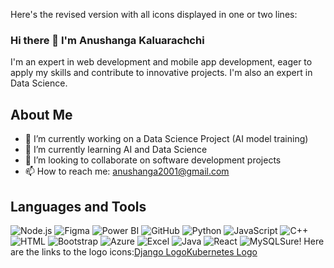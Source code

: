 Here's the revised version with all icons displayed in one or two lines:

### Hi there 👋 I'm Anushanga Kaluarachchi
I'm an expert in web development and mobile app development, eager to apply my skills and contribute to innovative projects. I'm also an expert in Data Science.

## About Me

- 🔭 I’m currently working on a Data Science Project (AI model training)
- 🌱 I’m currently learning AI and Data Science
- 👯 I’m looking to collaborate on software development projects
- 📫 How to reach me: anushanga2001@gmail.com

## Languages and Tools

![Node.js](https://img.icons8.com/color/48/000000/nodejs.png) ![Figma](https://img.icons8.com/color/48/000000/figma.png) ![Power BI](https://img.icons8.com/color/48/000000/power-bi.png) ![GitHub](https://img.icons8.com/color/48/000000/github.png) ![Python](https://img.icons8.com/color/48/000000/python.png) ![JavaScript](https://img.icons8.com/color/48/000000/javascript.png) ![C++](https://img.icons8.com/color/48/000000/c-plus-plus-logo.png) ![HTML](https://img.icons8.com/color/48/000000/html-5.png) ![Bootstrap](https://img.icons8.com/color/48/000000/bootstrap.png) ![Azure](https://img.icons8.com/color/48/000000/azure-1.png) ![Excel](https://img.icons8.com/color/48/000000/microsoft-excel-2019.png) ![Java](https://img.icons8.com/color/48/000000/java-coffee-cup-logo.png) ![React](https://img.icons8.com/color/48/000000/react-native.png) ![MySQL](https://img.icons8.com/color/48/000000/mysql-logo.png)Sure! Here are the links to the logo icons:[Django Logo](https://upload.wikimedia.org/wikipedia/commons/7/75/Django_logo.svg)[Kubernetes Logo](https://upload.wikimedia.org/wikipedia/commons/3/39/Kubernetes_logo_without_workmark.svg)

